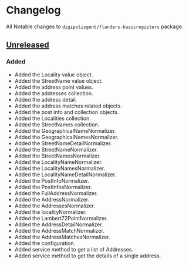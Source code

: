 # Changelog

All Notable changes to `digipolisgent/flanders-basicregisters` package.

## [Unreleased]

### Added

* Added the Locality value object.
* Added the StreetName value object.
* Added the address point values.
* Added the addresses collection.
* Added the address detail.
* Added the address matches related objects.
* Added the post info and collection objects.
* Added the Localities collection.
* Added the StreetNames collection.
* Added the GeographicalNameNormalizer.
* Added the GeographicalNamesNormalizer.
* Added the StreetNameDetailNormalizer.
* Added the StreetNameNormalizer.
* Added the StreetNamesNormalizer.
* Added the LocalityNameNormalizer.
* Added the LocalityNamesNormalizer.
* Added the LocalityNameDetailNormalizer.
* Added the PostInfoNormalizer.
* Added the PostInfosNormalizer.
* Added the FullAddressNormalizer.
* Added the AddressNormalizer.
* Added the AddressesNormalizer.
* Added the localityNormalizer.
* Added the Lambert72PointNormalizer.
* Added the AddressDetailNormalizer.
* Added the AddressMatchNormalizer.
* Added the AddressMatchesNormalizer.
* Added the configuration.
* Added service method to get a list of Addresses.
* Added service method to get the details of a single address.

[Unreleased]: https://github.com/digipolisgent/php_package_dg-flanders-basicregisters/compare/master...develop
